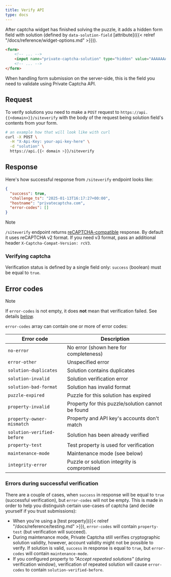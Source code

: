 ```yaml
---
title: Verify API
type: docs
---
```


After captcha widget has finished solving the puzzle, it adds a hidden form field with solution (defined by `data-solution-field` [attribute]({{< relref "/docs/reference/widget-options.md" >}})).

```html
<form>
    <!-- ... -->
    <input name="private-captcha-solution" type="hidden" value="AAAAAAACAhQEAOiDAAAAAAC...IsoSTgYAAA=">
    <!-- ... -->
</form>
```

When handling form submission on the server-side, this is the field you need to validate using Private Captcha API.

## Request

To verify solutions you need to make a `POST` request to `https://api.{{<domain>}}/siteverify` with the body of the request being solution field's contents from your form.

```bash
# an example how that will look like with curl
curl -X POST \
  -H "X-Api-Key: your-api-key-here" \
  -d "solution" \
  https://api.{{< domain >}}/siteverify
```

## Response

Here's how successful response from `/siteverify` endpoint looks like:

```json
{
  "success": true,
  "challenge_ts": "2025-01-13T16:17:27+00:00",
  "hostname": "privatecaptcha.com",
  "error-codes": []
}
```

> [!NOTE]
> `/siteverify` endpoint returns [reCAPTCHA-compatible](https://developers.google.com/recaptcha/docs/verify) response. By default it uses reCAPTCHA v2 format. If you need v3 format, pass an additional header `X-Captcha-Compat-Version: rcV3`.

### Verifying captcha

Verification status is defined by a single field only: `success` (boolean) must be equal to `true`.

## Error codes

> [!NOTE]
> If `error-codes` is not empty, it does **not** mean that verification failed. See details [below](#errors-during-successful-verification).

`error-codes` array can contain one or more of error codes:

Error code | Description
--- | ---
`no-error` | No error (shown here for completeness)
`error-other` | Unspecified error
`solution-duplicates` | Solution contains duplicates
`solution-invalid` | Solution verification error
`solution-bad-format` | Solution has invalid format
`puzzle-expired` | Puzzle for this solution has expired
`property-invalid` | Property for this puzzle/solution cannot be found
`property-owner-mismatch` | Property and API key's accounts don't match
`solution-verified-before` | Solution has been already verified
`property-test` | Test property is used for verification
`maintenance-mode` | Maintenance mode (see below)
`integrity-error` | Puzzle or solution integrity is compromised

### Errors during successful verification

There are a couple of cases, when `success` in response will be equal to `true` (successful verification), but `error-codes` will not be empty. This is made in order to help you distinguish certain use-cases of captcha (and decide yourself if you trust submissions):

- When you're using a [test property]({{< relref "/docs/reference/testing.md" >}}), `error-codes` will contain `property-test` (but verification will succeed).
- During maintenance mode, Private Captcha still verifies cryptographic solution validity, however, account validity might not be possible to verify. If solution is valid, `success` in response is equal to `true`, but `error-codes` will contain `maintenance-mode`.
- If you configured property to _"Accept repeated solutions"_ (during verification window), verification of repeated solution will cause `error-codes` to contain `solution-verified-before`.